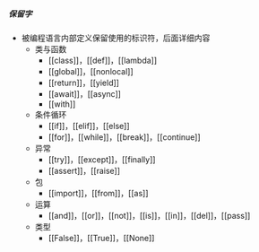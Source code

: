 ##### 保留字
- 被编程语言内部定义保留使用的标识符，后面详细内容
	- 类与函数
		- [[class]]，[[def]]，[[lambda]]
		- [[global]]，[[nonlocal]]
		- [[return]]，[[yield]]
		- [[await]]，[[async]]
		- [[with]]
	- 条件循环
		- [[if]]，[[elif]]，[[else]]
		- [[for]]，[[while]]，[[break]]，[[continue]]
	- 异常
		- [[try]]，[[except]]，[[finally]]
		- [[assert]]，[[raise]]
	- 包
		- [[import]]，[[from]]，[[as]]
	- 运算
		- [[and]]，[[or]]，[[not]]，[[is]]，[[in]]，[[del]]，[[pass]]
	- 类型
		- [[False]]，[[True]]，[[None]]
